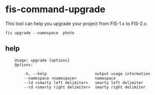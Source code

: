 fis-command-upgrade
===================

This tool can help you upgrade your project from FIS-1.x to FIS-2.x.

    fis upgrade --namespace  photo

help
----
    
        Usage: upgrade [options]
        Options:

            -h, --help                     output usage information
            --namespace <namespace>        namespace
            --ld <smarty left delimiter>   smarty left delimiter
            --rd <smarty right delimiter>  smarty right delimiter
